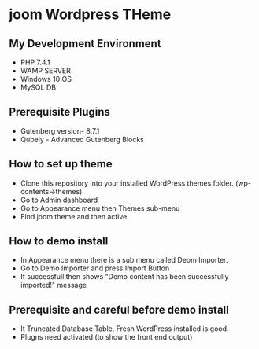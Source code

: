 # joom Wordpress THeme

## My Development Environment
* PHP 7.4.1
* WAMP SERVER
* Windows 10 OS
* MySQL DB
## Prerequisite Plugins
* Gutenberg version- 8.7.1
* Qubely - Advanced Gutenberg Blocks
## How to set up theme
* Clone this repository into your installed WordPress themes folder. (wp-contents->themes)
* Go to Admin dashboard
* Go to Appearance menu then Themes sub-menu
* Find joom theme and then active
## How to demo install
* In Appearance menu there is a sub menu called Deom Importer.
* Go to Demo Importer and press Import Button
* If successfull then shows "Demo content has been successfully imported!" message
## Prerequisite and careful before demo install
* It Truncated Database Table. Fresh WordPress installed is good.
* Plugns need activated (to show the front end output)

